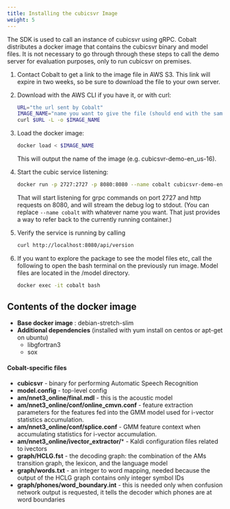 ```yaml
---
title: Installing the cubicsvr Image
weight: 5
---
```


The SDK is used to call an instance of cubicsvr using gRPC.  Cobalt distributes a docker image that contains the cubicsvr binary and model files.
It is not necessary to go through through these steps to call the demo server for evaluation purposes, only to run cubicsvr on premises. 

<!--more-->

1. Contact Cobalt to get a link to the image file in AWS S3.  This link will expire in two weeks, so be sure to download the file to your own server.

2. Download with the AWS CLI if you have it, or with curl:

    ```bash
    URL="the url sent by Cobalt"
    IMAGE_NAME="name you want to give the file (should end with the same extension as the url, usually bz2)"
    curl $URL -L -o $IMAGE_NAME
    ```
   
2. Load the docker image: 

    ```bash
    docker load < $IMAGE_NAME
    ```

    This will output the name of the image (e.g. cubicsvr-demo-en_us-16).

3. Start the cubic service listening:

    ```bash
    docker run -p 2727:2727 -p 8080:8080 --name cobalt cubicsvr-demo-en_us-16
    ```

    That will start listening for grpc commands on port 2727 and http requests on 8080, and will stream the debug log to stdout.  (You can replace `--name cobalt` with whatever name you want.  That just provides a way to refer back to the currently running container.)

4. Verify the service is running by calling 

    ```bash
    curl http://localhost:8080/api/version
    ```

5. If you want to explore the package to see the model files etc, call the following to open the bash terminal on the previously run image.  Model files are located in the /model directory.
   
    ```bash
    docker exec -it cobalt bash
    ```
   
## Contents of the docker image
- **Base docker image** : debian-stretch-slim
- **Additional dependencies** (installed with yum install on centos or apt-get on ubuntu)
    - libgfortran3
    - sox

#### Cobalt-specific files
- **cubicsvr** - binary for performing Automatic Speech Recognition
- **model.config** - top-level config
- **am/nnet3_online/final.mdl** - this is the acoustic model
- **am/nnet3_online/conf/online_cmvn.conf** - feature extraction parameters for the features fed into the GMM model used for i-vector statistics accumulation.
- **am/nnet3_online/conf/splice.conf** - GMM feature context when accumulating statistics for i-vector accumulation. 
- **am/nnet3_online/ivector_extractor/*** - Kaldi configuration files related to ivectors  
- **graph/HCLG.fst** - the decoding graph: the combination of the AMs transition graph, the lexicon, and the language model
- **graph/words.txt** - an integer to word mapping, needed because the output of the HCLG graph contains only integer symbol IDs
- **graph/phones/word_boundary.int** - this is needed only when confusion network output is requested, it tells the decoder which phones are at word boundaries
